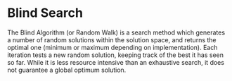# Blind Search

The Blind Algorithm (or Random Walk) is a search method which generates a number of
random solutions within the solution space, and returns the optimal one (minimum or maximum depending on implementation). Each iteration tests a new random solution, keeping track of the best it has seen so far. While it is less resource intensive than an exhaustive search, it does not guarantee a global optimum solution.
